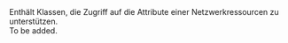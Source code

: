 <Namespace Name="Microsoft.Azure.Management.Network.Models">
  <Docs>
    <summary>Enthält Klassen, die Zugriff auf die Attribute einer Netzwerkressourcen zu unterstützen.</summary> 
    <remarks>To be added.</remarks>
  </Docs>
</Namespace>

